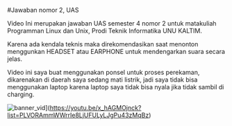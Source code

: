 #Jawaban nomor 2, UAS

Video Ini merupakan jawaban UAS semester 4 nomor 2 untuk matakuliah Programman Linux dan Unix, Prodi Teknik Informatika UNU KALTIM.

Karena ada kendala teknis maka direkomendasikan saat menonton menggunkan HEADSET atau EARPHONE untuk mendengarkan suara secara jelas.

Video ini saya buat menggunakan ponsel untuk proses perekaman, dikarenakan di daerah saya sedang mati listrik, jadi saya tidak bisa menggunakan laptop karena laptop saya tidak bisa nyala jika tidak sambil di charging. 

![banner_vid]({{site.baseurl}}/assets/images/banner_vid.jpg)](https://youtu.be/x_hAGMOjnck?list=PLVORAmmWWrrIe8LjUFULyLJgPu43zMqBz)


